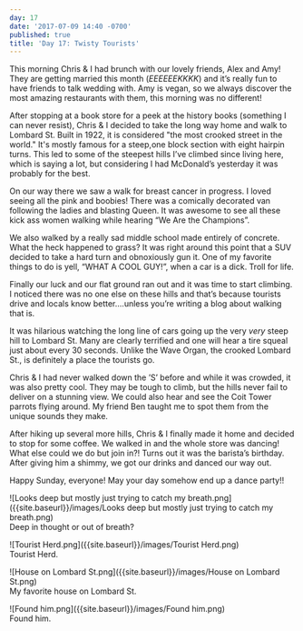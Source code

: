 ```yaml
---
day: 17
date: '2017-07-09 14:40 -0700'
published: true
title: 'Day 17: Twisty Tourists'
---
```

This morning Chris & I had brunch with our lovely friends, Alex and Amy! They are getting married this month (_EEEEEEKKKK_) and it’s really fun to have friends to talk wedding with. Amy is vegan, so we always discover the most amazing restaurants with them, this morning was no different! 

After stopping at a book store for a peek at the history books (something I can never resist), Chris & I decided to take the long way home and walk to Lombard St. Built in 1922, it is considered "the most crooked street in the world." It's mostly famous for a steep,one block section with eight hairpin turns. This led to some of the steepest hills I’ve climbed since living here, which is saying a lot, but considering I had McDonald’s yesterday it was probably for the best. 

On our way there we saw a walk for breast cancer in progress. I loved seeing all the pink and boobies! There was a comically decorated van following the ladies and blasting Queen. It was awesome to see all these kick ass women walking while hearing “We Are the Champions”. 

We also walked by a really sad middle school made entirely of concrete. What the heck happened to grass? It was right around this point that a SUV decided to take a hard turn and obnoxiously gun it. One of my favorite things to do is yell, “WHAT A COOL GUY!”, when a car is a dick. Troll for life.

Finally our luck and our flat ground ran out and it was time to start climbing. I noticed there was no one else on these hills and that’s because tourists drive and locals know better….unless you’re writing a blog about walking that is. 

It was hilarious watching the long line of cars going up the very _very_ steep hill to Lombard St. Many are clearly terrified and one will hear a tire squeal just about every 30 seconds. Unlike the Wave Organ, the crooked Lombard St., is definitely a place the tourists go. 

Chris & I had never walked down the ’S’ before and while it was crowded, it was also pretty cool. They may be tough to climb, but the hills never fail to deliver on a stunning view. We could also hear and see the Coit Tower parrots flying around. My friend Ben taught me to spot them from the unique sounds they make. 

After hiking up several more hills, Chris & I finally made it home and decided to stop for some coffee. We walked in and the whole store was dancing! What else could we do but join in?! Turns out it was the barista’s birthday. After giving him a shimmy, we got our drinks and danced our way out.

Happy Sunday, everyone! May your day somehow end up a dance party!!

![Looks deep but mostly just trying to catch my breath.png]({{site.baseurl}}/images/Looks deep but mostly just trying to catch my breath.png)  
Deep in thought or out of breath?

![Tourist Herd.png]({{site.baseurl}}/images/Tourist Herd.png)  
Tourist Herd.

![House on Lombard St.png]({{site.baseurl}}/images/House on Lombard St.png)  
My favorite house on Lombard St.

![Found him.png]({{site.baseurl}}/images/Found him.png)  
Found him.



